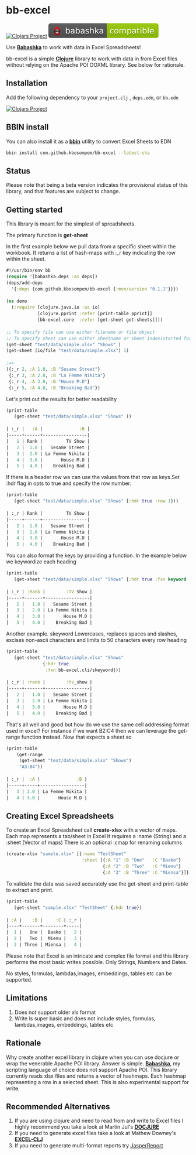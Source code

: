 # bb-excel
[![Clojars Project](https://img.shields.io/clojars/v/com.github.kbosompem/bb-excel.svg)](https://clojars.org/com.github.kbosompem/bb-excel)
[![bb compatible](https://raw.githubusercontent.com/babashka/babashka/master/logo/badge.svg)](https://book.babashka.org#badges)

Use [**Babashka**](https://www.babashka.org) to work with data in Excel Spreadsheets!

bb-excel is a simple [**Clojure**](https://www.clojure.org) library to work with data in from Excel files without relying on the Apache POI OOXML library. See below for rationale.

## Installation

Add the following dependency to your `project.clj` , `deps.edn`, or `bb.edn`

[![Clojars Project](https://clojars.org/com.github.kbosompem/bb-excel/latest-version.svg)](https://clojars.org/com.github.kbosompem/bb-excel)

## BBIN install
You can also install it as a [**bbin**](https://github.com/babashka/bbin) utility to convert Excel Sheets to EDN
```bash
bbin install com.github.kbosompem/bb-excel --latest-sha
```


## Status

Please note that being a beta version indicates the provisional status
of this library, and that features are subject to change.


## Getting started

This library is meant for the simplest of spreadsheets.

The primary function is **get-sheet** 

In the first example below we pull data from a specific sheet within the workbook. It returns a list of hash-maps with :_r key indicating the row within the sheet. 

```clojure
#!/usr/bin/env bb
(require '[babashka.deps :as deps])
(deps/add-deps 
  '{:deps {com.github.kbosompem/bb-excel {:mvn/version "0.1.1"}}})

(ns demo
  (:require [clojure.java.io :as io]
            [clojure.pprint :refer [print-table pprint]]
            [bb-excel.core  :refer [get-sheet get-sheets]]))

;; To specify file can use either filename or file object
;; To specify sheet can use either sheetname or sheet index(started form 1)
(get-sheet "test/data/simple.xlsx" "Shows" )
(get-sheet (io/file "test/data/simple.xlsx") 1)

;=>
({:_r 2, :A 1.0, :B "Sesame Street"}
 {:_r 3, :A 2.0, :B "La Femme Nikita"}
 {:_r 4, :A 3.0, :B "House M.D"}
 {:_r 5, :A 4.0, :B "Breaking Bad"})

```

Let's print out the results for better readability

```clojure
(print-table
   (get-sheet "test/data/simple.xlsx" "Shows" ))

| :_r |   :A |              :B |
|-----+------+-----------------|
|   1 | Rank |         TV Show |
|   2 |  1.0 |   Sesame Street |
|   3 |  2.0 | La Femme Nikita |
|   4 |  3.0 |       House M.D |
|   5 |  4.0 |    Breaking Bad |
```

If there is a header row we can use the values from that row as keys.Set :hdr flag in opts to true and specify the row number.

```clojure
(print-table
   (get-sheet "test/data/simple.xlsx" "Shows" {:hdr true :row 1}))

| :_r | Rank |         TV Show |
|-----+------+-----------------|
|   2 |  1.0 |   Sesame Street |
|   3 |  2.0 | La Femme Nikita |
|   4 |  3.0 |       House M.D |
|   5 |  4.0 |    Breaking Bad |
```
You can also format the keys by providing a function. In the example below we keywordize each heading

```clojure
(print-table
   (get-sheet "test/data/simple.xlsx" "Shows" {:hdr true :fxn keyword :row 1}))

| :_r | :Rank |        :TV Show |
|-----+-------+-----------------|
|   2 |   1.0 |   Sesame Street |
|   3 |   2.0 | La Femme Nikita |
|   4 |   3.0 |       House M.D |
|   5 |   4.0 |    Breaking Bad | 
```

Another example. skeyword Lowercases, replaces spaces and slashes, excises non-ascii characters and limits to 50 characters every row heading

```clojure
(print-table
   (get-sheet "test/data/simple.xlsx" "Shows" 
              {:hdr true 
               :fxn bb-excel.cli/skeyword}))

| :_r | :rank |        :tv_show |
|-----+-------+-----------------|
|   2 |   1.0 |   Sesame Street |
|   3 |   2.0 | La Femme Nikita |
|   4 |   3.0 |       House M.D |
|   5 |   4.0 |    Breaking Bad |
```
That's all well and good but how do we use the same cell addressing format used in excel?
For instance if we want B2:C4 then we can leverage the get-range function instead.
Now that expects a sheet so 

```clojure
(print-table
    (get-range
     (get-sheet "test/data/simple.xlsx" "Shows")
     "A3:B4"))

| :_r |  :A |              :B |
|-----+-----+-----------------|
|   3 | 2.0 | La Femme Nikita |
|   4 | 3.0 |       House M.D |
```

## Creating Excel Spreadsheets
To create an Excel Spreadsheet  call **create-xlsx** with a vector of maps.
Each map represents a tab/sheet in Excel
It requires a :name (String) and a :sheet (Vector of maps)
There is an optional :cmap for renaming columns  



```clojure
(create-xlsx "sample.xlsx" [{:name "TestSheet"
                             :sheet [{:A "1" :B "One"   :C "Baako"}
                                     {:A "2" :B "Two"   :C "Mienu"}
                                     {:A "3" :B "Three" :C "Miensa"}]}])
```
To validate the data was saved accurately use the get-sheet and print-table to extract and print.

```clojure
(print-table
   (get-sheet "sample.xlsx" "TestSheet" {:hdr true})

| :A |    :B |     :C | :_r |
|----+-------+--------+-----|
|  1 |   One |  Baako |   2 |
|  2 |   Two |  Mienu |   3 |
|  3 | Three | Miensa |   4 |
```

Please note that Excel is an intricate and complex file format and this library performs the most basic writes possible. Only Strings, Numbers and Dates. 

No styles, formulas, lambdas,images, embeddings, tables etc can be supported. 



## Limitations

1. Does not support older xls format
2. Write is super basic and does not include styles, formulas, lambdas,images, embeddings, tables etc


## Rationale

Why create another excel library in clojure when you can use docjure or wrap the venerable Apache POI library.
Answer is simple. [**Babashka**](https://www.babashka.org), my scripting language of choice does not support Apache POI.
This library currently reads xlsx files and returns a vector of hashmaps. Each hashmap representing a row in a selected sheet.
This is also experimental support for write.


## Recommended Alternatives

1. If you are using clojure and need to read from and write to Excel files I highly recommend you take a look at Martin Jul's  [**DOCJURE**](https://github.com/mjul/docjure)
2. If you need to generate excel files take a look at Mathew Downey's [**EXCEL-CLJ**](https://github.com/matthewdowney/excel-clj)
3. If you need to generate multi-format reports try [JasperReport](https://sourceforge.net/projects/jasperreports/)
